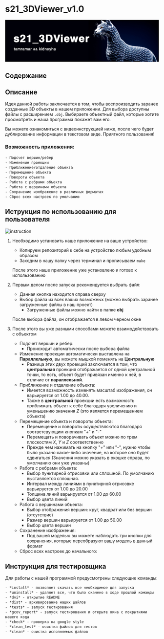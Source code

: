 # s21_3DViewer_v1.0

![Header](images/header.jpg)

## Содержание

## Описание

Идея данной работы заключается в том, чтобы воспроизводить заранее созданные 3D объекты в нашем приложении. Для выбора доступны файлы с расширением `.obj`. Выбираете объектный файл, которые хотите просмотреть и наша программа покажет вам его. 

Вы можете ознакомиться с видеоинструкцией ниже, после чего будет дублирование информации в текстовом виде. Приятного пользования! 

### Возможность приложения:

    - Подсчет вершин/ребер
    - Изменение проекции
    - Приближение/отдаление объекта
    - Перемещение объекта
    - Повороты объекта
    - Работа с ребрами объекта
    - Работа с вершинами объекта
    - Сохранение изображение в различных форматах
    - Сброс всех настроек по умолчанию

## Иструкция по использованию для пользователя

![instruction](img/instruction.png)

1. Необходимо установить наше приложение на ваше устройство:

    - Копируем репозиторий к себе на устройство любым удобным образом
    - Заходим в нашу папку через терминал и прописываем `make` 

    После этого наше приложение уже установлено и готово к использованию

2. Первым делом после запуска рекомендуется выбрать файл: 
    - Данная кнопка находится справа сверху
    - Выбор файла из всех ваших возможных (можно выбрать заранее загруженные файлы в наш проект)
        - Загруженные файлы можно найти в папке **obj**

    После выбора файла, он отображается в левом черном окне
3. После этого вы уже разными способами можете взаимодействовать с объектом
    - Подсчет вершин и ребер:
        - Происходит автоматически после выбора файла
    - Изменение проекции автоматически выставлена на **Параллельную**, вы можете мышкой поменять на **Центральную**
       - Разница этих двух проекций заключается в том, что **центральная** проекция отображается от одной центральной точки, то есть, объект будет привязан именно к ней, в отличие от **параллельной**.
    - Приближение и отдаление объекта:
        - Имеется возможность изменять масштаб изображения, он варьируется от 1.00 до 40.00.
        - Также в **центральной** проекции есть возможность приближать объект к себе благодаря увеличению и уменьшению значения *Z* (это является перемещением объекта)
    - Перемещение объекта и повороты объекта:
        - Перемещение и повороты осуществляются благодаря соответсвующим кнопкам "+" и "-"
        - Перемещать и поворачивать объект можно по трем плоскостям *X*, *Y* и *Z* соответственно
        - Прежде чем нажимать на кнопку "+" или "-", нужно чтобы было указано какое-либо значение, на которое оно будет сдвигаться (Значения можно указать в окошке справа, по умолчанию они уже указаны)
    - Работа с ребрами объекта:
        - Выбор пунктирной отрисовки или сплошной. По умолчанию выставляется сплошная.
        - Интервал между линиями в пунктирной отрисовке варьируется от 1.00 до 20.00
        - Толщина линий варьируется от 1.00 до 60.00
        - Выбор цвета линий
    - Работа с вершинами объекта:
        - Выбор отображения вершин: круг, квадрат или без вершин (отсутствие)
        - Размер вершин варьируется от 1.00 до 50.00
        - Выбор цвета вершин
    - Сохранение изображения:
        - Под вашей моделью вы можете наблюдать три кнопки для сохранения, которые переобразуют вашу модель в данный формат
    - Сброс всех настроек до начального:

## Инструкция для тестировщика 

Для работы с нашей программой предусмотрены следующие команды:

    - *install* - позволяет скачать все необходимое для запуска
    - *uninstall* - удаляет все, что было скачено в ходе прошлой команды
    - *dvi* - открытие README
    - *dist* - архивирование наших файлов
    - *tests* - запуск тестирования
    - *gcov_report* - запуск тестирования и открыте окна с покрытиями нашего кода
    - *check* - проверка на google style
    - *clean_test* - очистка файлов для тестов
    - *clean* - очистка исполняемых файлов
    
